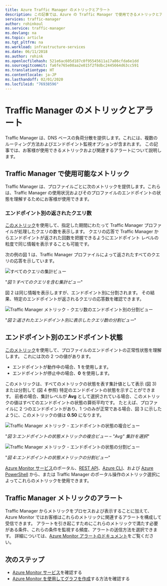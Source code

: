 ```yaml
---
title: Azure Traffic Manager のメトリックとアラート
description: この記事では、Azure の Traffic Manager で使用できるメトリックとアラートについて説明します。
services: traffic-manager
author: rohinkoul
ms.service: traffic-manager
ms.devlang: na
ms.topic: article
ms.tgt_pltfrm: na
ms.workload: infrastructure-services
ms.date: 06/11/2018
ms.author: rohink
ms.openlocfilehash: 521e6ac605d187c0f95545611a17a86cfda6e1dd
ms.sourcegitcommit: fa6fe765e08aa2e015f2f8dbc2445664d63cc591
ms.translationtype: HT
ms.contentlocale: ja-JP
ms.lasthandoff: 02/01/2020
ms.locfileid: "76938596"
---
```

# <a name="traffic-manager-metrics-and-alerts"></a>Traffic Manager のメトリックとアラート

Traffic Manager は、DNS ベースの負荷分散を提供します。これには、複数のルーティング方法およびエンドポイント監視オプションが含まれます。 この記事では、お客様が使用できるメトリックおよび関連するアラートについて説明します。 

## <a name="metrics-available-in-traffic-manager"></a>Traffic Manager で使用可能なメトリック 

Traffic Manager は、プロファイルごとに次のメトリックを提供します。これらは、Traffic Manager の使用状況およびそのプロファイルのエンドポイントの状態を理解するためにお客様が使用できます。  

### <a name="queries-by-endpoint-returned"></a>エンドポイント別の返されたクエリ数
[このメトリック](../azure-monitor/platform/metrics-supported.md)を使用して、指定した期間にわたって Traffic Manager プロファイルが処理したクエリの数を表示します。 クエリの応答で Traffic Manager からエンドポイントが返された回数を把握できるようにエンドポイント レベルの粒度で同じ情報を表示することも可能です。

次の例の図 1 は、Traffic Manager プロファイルによって返されたすべてのクエリの応答を示しています。 

  
![すべてのクエリの集計ビュー](./media/traffic-manager-metrics-alerts/traffic-manager-metrics-queries-aggregate-view.png)

"*図 1:すべてのクエリを含む集計ビュー*"
  
図 2 は同じ情報を表示しますが、エンドポイント別に分割されます。 その結果、特定のエンドポイントが返されるクエリの応答数を確認できます。

![Traffic Manager メトリック - クエリ数のエンドポイント別の分割ビュー](./media/traffic-manager-metrics-alerts/traffic-manager-metrics-query-volume-per-endpoint.png)

"*図 2:返されたエンドポイント別に表示したクエリ数の分割ビュー*"

## <a name="endpoint-status-by-endpoint"></a>エンドポイント別のエンドポイント状態
[このメトリック](../azure-monitor/platform/metrics-supported.md#microsoftnetworktrafficmanagerprofiles)を使用して、プロファイルのエンドポイントの正常性状態を理解します。 これには次の 2 つの値があります。
 - エンドポイントが動作中の場合、**1** を使用します。
 - エンドポイントが停止中の場合、**0** を使用します。

このメトリックは、すべてのメトリックの状態を表す集計値として表示 (図 3) または分割して (図 4 参照) 特定のエンドポイントの状態を示すことができます。 前者の場合、集計レベルが **Avg** として選択されている場合、このメトリックの値はすべてのエンドポイントの状態の算術平均です。 たとえば、プロファイルに 2 つのエンドポイントがあり、1 つのみが正常である場合、図 3 に示したように、このメトリックの値は **0.50** になります。 


![Traffic Manager メトリック - エンドポイントの状態の複合ビュー](./media/traffic-manager-metrics-alerts/traffic-manager-metrics-endpoint-status-composite-view.png)

"*図 3:エンドポイントの状態メトリックの複合ビュー – "Avg" 集計を選択*"


![Traffic Manager メトリック - エンドポイントの状態の分割ビュー](./media/traffic-manager-metrics-alerts/traffic-manager-metrics-endpoint-status-split-view.png)

"*図 4:エンドポイントの状態メトリックの分割ビュー*"

[Azure Monitor サービス](../azure-monitor/platform/metrics-supported.md)のポータル、[REST API](https://docs.microsoft.com/rest/api/monitor/)、[Azure CLI](https://docs.microsoft.com/cli/azure/monitor)、および [Azure PowerShell](https://docs.microsoft.com/powershell/module/az.applicationinsights) から、または Traffic Manager のポータル操作のメトリック選択によってこれらのメトリックを使用できます。

## <a name="alerts-on-traffic-manager-metrics"></a>Traffic Manager メトリックのアラート
Traffic Manager からメトリックをプロセスおよび表示することに加えて、Azure Monitor ではお客様はこれらのメトリックに関連するアラートを構成して受信できます。 アラートを引き起こすためにこれらのメトリックで満たす必要がある条件、これらの条件を監視する頻度、アラートの送信方法を選択できます。 詳細については、[Azure Monitor アラートのドキュメント](../monitoring-and-diagnostics/monitor-alerts-unified-usage.md)をご覧ください。

## <a name="next-steps"></a>次のステップ
- [Azure Monitor サービス](../azure-monitor/platform/metrics-supported.md)を確認する
- [Azure Monitor を使用してグラフを作成](../azure-monitor/platform/metrics-getting-started.md#create-your-first-metric-chart)する方法を確認する
